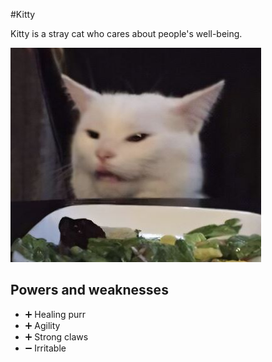 #Kitty

Kitty is a stray cat who cares about people's well-being.

![hero picture](./../images/Kitty.jpg)

## Powers and weaknesses

- ➕ Healing purr
- ➕ Agility
- ➕ Strong claws
- ➖ Irritable